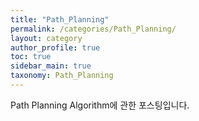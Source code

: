 ```yaml
---
title: "Path_Planning"
permalink: /categories/Path_Planning/
layout: category
author_profile: true
toc: true
sidebar_main: true
taxonomy: Path_Planning
---
```

Path Planning Algorithm에 관한 포스팅입니다.<br>